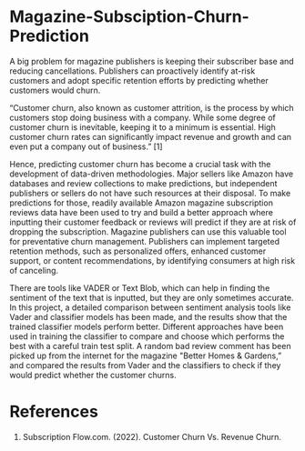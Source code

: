 # Magazine-Subsciption-Churn-Prediction


A big problem for magazine publishers is keeping their subscriber base and reducing cancellations. Publishers can proactively identify at-risk customers and adopt specific retention efforts by predicting whether customers would churn.

“Customer churn, also known as customer attrition, is the process by which customers stop doing business with a company. While some degree of customer churn is inevitable, keeping it to a minimum is essential. High customer churn rates can significantly impact revenue and growth and can even put a company out of business.” [1]

Hence, predicting customer churn has become a crucial task with the development of data-driven methodologies. Major sellers like Amazon have databases and review collections to make predictions, but independent publishers or sellers do not have such resources at their disposal. To make predictions for those, readily available Amazon magazine subscription reviews data have been used to try and build a better approach where inputting their customer feedback or reviews will predict if they are at risk of dropping the subscription. Magazine publishers can use this valuable tool for preventative churn management. Publishers can implement targeted retention methods, such as personalized offers, enhanced customer support, or content recommendations, by identifying consumers at high risk of canceling.

There are tools like VADER or Text Blob, which can help in finding the sentiment of the text that is inputted, but they are only sometimes accurate. In this project, a detailed comparison between sentiment analysis tools like Vader and classifier models has been made, and the results show that the trained classifier models perform better. Different approaches have been used in training the classifier to compare and choose which performs the best with a careful train test split. A random bad review comment has been picked up from the internet for the magazine
"Better Homes & Gardens,” and compared the results from Vader and the classifiers to check if they would predict whether the customer churns.

# References

1. Subscription Flow.com. (2022). Customer Churn Vs. Revenue Churn.
